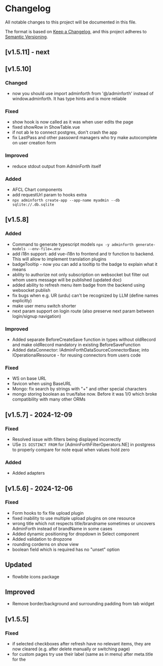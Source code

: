 # Changelog

All notable changes to this project will be documented in this file.

The format is based on [Keep a Changelog](https://keepachangelog.com/en/1.0.0/),
and this project adheres to [Semantic Versioning](https://semver.org/spec/v2.0.0.html).

## [v1.5.11] - next


## [v1.5.10] 

### Changed

- now you should use import adminforth from '@/adminforth' instead of window.adminforth. It has type hints and is more reliable

### Fixed
- show hook is now called as it was when user edits the page
- fixed showRow in ShowTable.vue
- if not ab le to connect postgres, don't crash the app
- fix LastPass and other passowrd managers who try make autocomplete on user creation form

### Improved
- reduce stdout output from AdminForth itself

### Added
- AFCL Chart components
- add requestUrl param to hooks extra
- `npx adminforth create-app --app-name myadmin --db sqlite://.db.sqlite`

## [v1.5.8]

### Added

- Command to generate typescript models `npx -y adminforth generate-models --env-file=.env`
- add i18n support: add vue-i18n to frontend and tr function to backend. This will allow to implement translation plugins
- badgeTooltip - now you can add a tooltip to the badge to explain what it means
- ability to authorize not only subscription on websocket but filter out whom users message will be published (updated doc)
- added ability to refresh menu item badge from the backend using websocket publish
- fix bugs when e.g. UR (urdu) can't be recognized by LLM (define names explicitly)
- make user menu switch shorter
- next param support on login route (also preserve next param between login/signup navigation)

### Improved

- Added separate BeforeCreateSave function in types without oldRecord and make oldRecord mandatory in existing BeforeSaveFunction
- Added dataConnector: IAdminForthDataSourceConnectorBase; into IOperationalResource - for reusing connectors from users code

### Fixed

- WS on base URL
- favicon when using BaseURL
- Mongo: fix search by strings with "+" and other special characters
- mongo storing boolean as true/false now. Before it was 1/0 which broke compatibility with many other ORMs

## [v1.5.7] - 2024-12-09

### Fixed

- Resolved issue with filters being displayed incorrectly
- USe  `IS DISTINCT FROM` for [AdminForthFilterOperators.NE] in postgress to properly compare for note equal when values hold zero

### Added
- Added adapters

## [v1.5.6] - 2024-12-06

### Fixed
- Form hooks to fix file upload plugin
- fixed inability to use multiple upload plugins on one resource
- wrong title which not respects title/brandname sometimes or uncovers AdminForth instead of brandName in some cases
- Added dynamic positioning for dropdown in Select component
- Added validation to dropzone
- rounding corderns on show view
- boolean field which is required has no "unset" option

## Updated

- flowbite icons package

## Improved

- Remove border/background and surrounding padding from tab widget


## [v1.5.5]

### Fixed

- if selected checkboxes after refresh have no relevant items, they are now cleared (e.g. after delete manually or switching page)
- for custom pages try use their label (same as in menu) after meta.title for the <meta> <title> tags
- old bug: when going to custom page and not being authorized it blinks with own content
- get rid of `getClientIp` function, and replace it with `admin.auth.getClientIp` which respects new setting `auth.clientIpHeader`

### Improved

- afcl Select now supports `extra-item` slot to add extra item at the bottom of the list

### Added

- afcl Checkbox and afcl Dropzone


## [1.5.4]

### Fixed
- decimal null check in mongo
- socket now is reconnected on logout and reconnected (to reset user and permissions on current connection)
- also socket is reconnected on login to improve user auth and permissions on current connection

### Imporved
- fixed several typechecks for frontend and cusotm user frontend components
- reshaped types on backend to distinguish inputs from runtime

## [1.5.3]

### Fixed
- add websocket reconnect on disconnect
- fixed bundleNow.ts to exit process
- not collected loginPageInjections of user

### [1.5.2]

### Fixed

- wrong dev dependenciy which should be in dependencies
- added VerticalTabs component to AFCL
- cleanup unused deps

## [1.5.1]

### Fixed

- postgresql now can be accessed via `postgresql` scheme in addition to `postgres` scheme
- Postgres wrap table names in quotes in SQL queries to prevent any issues with reserved words
- move nonesense "IN" blank array check to not pass this case to any data connector for both data API and standard pages 
- reduce login /logout CLS
- allocate new port for dev server if old one is busy, allow parallel development on 2 apps
- fix HMR in vite, now Vue files during adminforth dev and app dev are reloaded smoothly
- add INotify watchers to files instead of dirs to minimaze CP operation volume and CPU usage
- add adminforth instance into hooks
- removed several warnings and unneded outputs in console
- security fix: remove full item after fetch in `get_resource_foreign_data` (foreign requests exposed backendOnly fields)
- count in postgress forced to return number
- fixed sources for allowedActions in hooks
- menu now auto-closes on mobile after selecting item
- backplate on mobile now is higher then table sticky header
- fix split js error when going to 404 page in logged out state

### Improved

- primary color adoption for login page
- menu badges now loaded in "lazy" mode to not block the menu rendering
- added `adminforth.menu.refreshMenuBadges()` to refresh all badges in menu from the frontend component
- created env HEAVY_DEBUG_QUERY to log SQL queries in the console
- simplified logic on detecting whether to init user Dropdown or not
- add autocomplete suggestion for password inputs


### Added

- Start creating AFCL - AdminForth Components Library
- AFCL Link
- AFCL Button
- AFCL Select (based on old Dropdown component, add slots to it)
- move old AfTooltip to @/afcl/Tooltip
- Ability to set read-only fields
- Websockets


## [1.4.2]

- fix type mismatch in dataSourceColumns

## [1.4.1]

### Fixed
- Indicate pagination wrong page

### Improved
- after bundling in tmp location, copy dist folder back to the dist of spa (in node_modules),
after this we can apply /tmp caching in docker using `RUN --mount=type=cache,target=/tmp` and keep spa served from container
- use brandName for tmp folder isolations so you can develop multiple apps on the same machine
- implement Frontend API for silent table refresh and silent row update
- add option `listRowsAutoRefreshSeconds` - to silently auto-refresh rows in list every N seconds
- add JSONB and JSON data types support for Postgres
- allow to set `column.extra.jsonCollapsedLevel` to collapse JSON fields in the show/list views.
- significant types refactor to split Common types (both front and back) and back types     
- fix bug when clear filter

## [1.3.56]

### Fixed

- make theme reactive in storage
- suggest NodeNext for getting started and hello world for right completions
- CompactUUID renderer fixes
- remove initFlowbite call from components which used tooltip, and moved tooltip to seaparate component. 
This fixed extra resources allocation on the page, improved scroll performance
- applied shrink table strategy on list table for better UX (scrolls are now inside of table so you can switch pages without scrolling to the end of the page)
- fix border radius between show/edit/create pages
- fix loginPageInjections is not getting listified and might crash plugin which uses it
- AuditLog plugin diff field on mobile screens now works with more convenient unified mode
- make table label column fixed width

### Improved

- Isolate cookies for case when you have multiple adminForth apps on one machine

### Added

- URL renderer `@/renderers/URL.vue`
- Fields grouping

## [1.3.55] - 2024-10-21

### Fixed

- When discovery is no started, getUserByPk will show error in console
- Clickhouse count for some clickhouse versions
- overflow on mobile
- comapct UUID value renederer shows no copy button when value is empty
- support for Bool and DateTime64 data types in Clickhouse
- add .d.ts files for type hints

### Added

- Now you can get plugin instance by Plugin class name (for single plugins): `admin.getPluginByClassName<AuditLogPlugin>('AuditLogPlugin')`
- Pre-made field renderer`@/renderers/CompactUUID.vue`
- Pre-made field renderer`@/renderers/CountryFlag.vue`
- "Add new" button to show

### Improved

- Filters, page and sort are now saved to query parameters
- Don't install users packages which are already in AdminForth
- Add `json` renderer for json fields
- Add validation for `defaultSort` in resource options
- set target=es2017 in tsconfig (min node version is >=8), to remove awaiters


## [1.3.53] - 2024-10-09

### Improved

- Paddings for table now are smaller on lower screen sizes
- added user pk to adminUser passed to page injection components

### Fixed

- Remove dump sidebar on every page
- Add config.customization.globalInjections

### Added

- Util function to get client IP address from request import { getClientIp } from 'adminforth';
- Util to Rate limit requests import { RateLimiter } from 'adminforth';

## [1.3.51] - 2024-10-03

### Fixed

- `timeFormat` fix for pure time stamps
- page input in list table now autogrows in large values
- plugin was not able to use more then one package in `custom` folder package.json
- express server proxy now has `blobStream()` method which returns stream for blob data e.g. for piping


## [1.3.48] - 2024-10-02

### Added

- `timeFormat` and `dateFormat` are now separated, datetime is concatinated from them. 
This allows to specify formats for all time stamps date stampts and datetime stamps separately


## [1.3.46] - 2024-10-02

### Fixed
- when page input is focused and changed focus to losts

### Improved

- listTableClickUrl supports target blank
- listTableClickUrl supports null



## [1.3.45]

### Fixed

- Page backspace requests first page


## [1.3.43]

### Fixed
- homepage detection for case when no childer items are present


## [1.3.42]

### Fixed
- more minor validation and typo suggestionss

## [1.3.41]

### Fixed
- allow use table instead of resource id for auth resource

### Added

- add email validator AdminForth.Utils.EMAIL_VALIDATOR


## [1.3.40] - 2024-10-01

### Fixed
- removed  -moz-user-select for unwanted side effects like selecting wierd rectangles in table cells when 
new page should be opened
- fix ctrl+click in for default table items
- fix title (try to get it from resource label first, then fallback to humanified router param)


## [1.3.34] - 2024-09-32

### Fixed

- run bulk action without allowed attribute


## [1.3.33] - 2024-09-32

### Improved

- make `listTableClickUrl` to be async


## [1.3.32] - 2024-09-31

### Fixed

- was unable to set foreign item to empty on edit page
- bulkActions without 'allowed' property did not show up. 

### Added

- add new injection for icons in table: `customActionIcons`
- listTableClickUrl - allows to define where to navigate when user clicks on the row in the list table

## [1.3.31] - 2024-09-30

### Fixed

- minLength + not required columns now work correctly
- add opacity to disabled save button
- don't discover virtual columns for mongo

## [1.3.28] - 2024-09-27

### Improved

- Password reset now respects same password constraints as on the user creation from virtual field
- Regexes in `column.validation` now support insensitive and other flags

### Fixed

- Updating fields did not respect native data types on the update data apu

## Changed

- Now create/update/delete methods which run hooks where ejected fromr est api, makes them available from plugin
- In data connector interface added update with original values


## [1.3.26] - 2024-09-26

### Added
- threeDotsDropdownItems page injection
- plugin for import/export
- add alert after edit created

### Fixed
- fix login issue when rememberMe is not set
- Cookie expiration time is synced with JWT token expiration time, had no expiration before (session cookie)

## [1.3.23] - 2024-09-25

### Added
- "Remember me" option on login page
- allow to specify expiration time during issuing JWT token

## [1.3.22] - 2024-09-25

### Improved

- close all toasts automatically if during route change they exist more then 5 seconds. 
- Also for alerts without timeout param set 30 seconds as default timeout, you still can use 'unlimited' intentially to never hide alert 
- Add alert when record is created
- Add delete bulk action confirmation as default behavior, allow to return successMessage from bulk action

### Security fixes

- When user was nto found during login, return same message as when password is wrong to prevent email/username enumeration


## [1.3.21] - 2024-09-25

### Added

- Added underInputs injection to login page
- now plugins can issue a JWT tokens without users (to not expose user id in the token), userless verification achieved by setting decodeUser param in auth.verify to false

## [1.3.18] - 2024-09-20

### Fixed

- Skeeleton loaders now work correctly on the list page
- Multilevel sort is working with Ctrl+click. Without Ctrl sort is single-level

## [1.3.17] - 2024-09-18

### Fixed

- If value in enum type field is not in the list, it is now shown as a string instead of empty value on list/show

### Changed

- Move light and dark switch from menu to the top right corner of the page


### Added

- `enforceLowerCase` option for text/string columns. Might be handy for emails to comply with RFC 5321 and RFC 5322, usernames etc.
We recommend setting it to email field for users table (updated in the tutorial)


## [1.3.16] - 2024-09-18

### Fixed

- upgrade express dep to fix security vulnerability


## [1.3.15] - 2024-09-17

## Fixed
- Empty pagination
- Edit/Create form: create rules (note, required etc) applied from edit mode instead of create mode when user entered first value on create
- Remove duplicated requests when moving from page to page
- Internal code improvements to simplify filters cleanup on pages navigation
- fix unique checks in both data API and UI

## [1.3.14] - 2024-09-16

### Improved

- Move unique check to the data API and make requests parallel to speed up the response time 
- Now create data API returns error and ok:true/false code. 

### Added

- loginBackgroundPosition - now you can set position and size of the login background image. By default it is `1/2` which means image will be in the left side of the login page with cover mode. You can also set it to `over` to make image over the whole login page with cover mode.

### Changed

- showBrandNameInSidebar - now to hide brand name in the sidebar you have to use this new option (on the same level with brandName).
Previously you had to set brandName to empty string. By default it is `true`.

## [1.3.13] - 2024-09-13

## Fixed

- Selecting one item in some cases selected all (if id attribute had name different from id)
- DataAPI create is now returning full created record (handy when e.g. id field auto-populated by fillOnCreate)

## [1.3.9] - 2024-09-12

### Improved

- Rename `primaryKey` to `recordId` in all hooks

### Added

- SQLite now supports native `DATETIME` type

## [1.3.5] - 2024-09-12

### Fixed

- Mongo filtering issues (e.g. user can't login because filters was not applied)

### Added

- `primaryKey` to all before/after save hooks so e.g. in update you can understand for what record it is called


## [1.3.1] - 2024-09-12

### Added

- Data API using admin.resource(xxx).get/list/create/update/delete

### Improved
- Use fuse search to suggest developers right names during config validations in case of typos in config e.g. when user specified non-existing resourceId

### Breaking changes

- Removed `rootUser` from everywhere. 
Now you need to create a first user via dataApi:

```js
  admin.discoverDatabases().then(async () => {
    if (!await admin.resource('users').get([Filters.EQ('email', 'adminforth')])) {
      await admin.resource('users').create({
        email: 'adminforth',
        password_hash: await AdminForth.Utils.generatePasswordHash('adminforth'),
        role: 'superadmin',
      });
    }
  });
```

## [1.2.99] - 2024-09-14

### Fixed

- Sorting in Mongo datasource connector

### Improved

- Items count request in table and datasource interface moved to separate method
This allows to run it in parallel with a list request to speed up the response time


## [1.2.86] - 2024-08-20

### Improved
- Better resource names generation


## [1.2.85] - 2024-08-20

### Fixed
- Improve look of foreign references in ResourceListTable

## [1.2.84] - 2024-08-20

### Fixed
- Improve CTA badge appearance when there is no title

### Improved

- base plugin now remembers pointer to resourceConfig, so in any plugin you can access it via `this.resourceConfig`
- plugins now support orderedActivation so you can control the order of plugin activation by setting `activationOrder` in plugin class


## [1.2.83] - 2024-08-19

### Fixed
- Dropdown on lowest form input (create and edit)

## [1.2.82] - 2024-08-19

### Added
- More bindings to the primary color variable

## [1.2.81] - 2024-08-19

### Added
- Support OL / UL lists in `richtext` fields

## [1.2.80] - 2024-08-16

### Fixed

- Make primary color variable and use it for colored links
- Create style variables for announcement badge
- Fix announcement badge appearance when it is not configured

## [1.2.77] - 2024-08-16

### Added

- customization.announcementBadge

## [1.2.76] - 2024-08-15

### Fixed
- Fixed filters selected on the previous page persists on the next page 
 https://github.com/devforth/adminforth/pull/2

## [1.2.75] - 2024-08-13

### Added

- support noRoundings for ResourceListTable, to improve look in inline plugin 

## [1.2.66] - 2024-08-13

### Changed

- Look on the show and edit pages improved

## [1.2.65] - 2024-08-13

### Added
- Plugin custom Vue components can now import types from `@/types` folder. Used "postinstall" ln -fs which is not supported on pure Windows (no wsl).

### Changed
- improved HEAVY_DEBUG logging
- moved "postinstall" hook in plugins to "prepare" to not execute "npm link" when plugin installed as dependency

## [1.2.52] - 2024-08-09

### Fixed

- login error when rootUser is not set

### Changed

- improved default styles to better match flowbite

## [1.2.51] - 2024-08-09

### Fixed
- add config.auth.loginPromptHTML and config.auth.demoCredentials
- error toast was not shown on Show page on delete call

### Changed

- Error tost now light red color for more attention